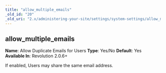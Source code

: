 ```yaml
---
title: "allow_multiple_emails"
_old_id: "20"
_old_uri: "2.x/administering-your-site/settings/system-settings/allow_multiple_emails"
---
```


## allow\_multiple\_emails

**Name**: Allow Duplicate Emails for Users 
**Type**: Yes/No 
**Default**: Yes 
**Available In**: Revolution 2.0.6+

If enabled, Users may share the same email address.